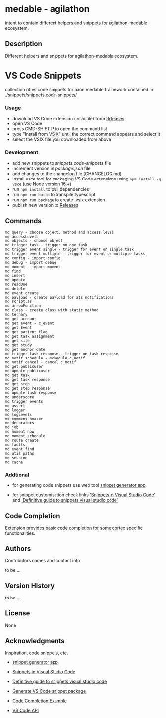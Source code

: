 
# medable - agilathon

  

intent to contain different helpers and snippets for agilathon-medable ecosystem.

  

## Description

  

Different helpers and snippets for agilathon-medable ecosystem.

  
  

# VS Code Snippets

collection of vs code snippets for axon medable framework contained in ./snippets/snippets.code-snippets/

### Usage

- download VS Code extension (.vsix file) from [Releases](https://github.com/agilathonmg74/medable-agilathon/releases)
- open VS Code
- press CMD-SHIFT P to open the command list
- type "Install from VSIX" until the correct command appears and select it
- select the VSIX file you downloaded from above

### Development

- add new snippets to *snippets.code-snippets* file
- increment version in *package.json* file
- add changes to the changelog file (CHANGELOG.md)
- install *vsce* tool for packaging VS Code extensions using `npm install -g vsce` (use Node version 16.+)
- run `npm install` to pull dependencies 
- run `npm run build` to transpile typescript
- run `npm run package` to create .vsix extension
- publish new version to [Releases](https://github.com/agilathonmg74/medable-agilathon/releases)

## Commands
    md query - choose object, method and access level
    md accessLevels
    md objects - choose object
    md trigger task - trigger on one task
    md trigger event single - trigger for event on single task
    md trigger event multiple - trigger for event on multiple tasks
    md config - import config
    md debug - import debug
    md moment - import moment
    md find 
    md insert
    md update
    md readOne
    md delete
    md event create
    md payload - create payload for ats notifications
    md script.as
    md arrowFunction
    md class - create class with static method
    md ternary
    md get account
    md get event - c_event
    md get Event
    md get patient flag
    md get task assignment
    md get site
    md get study
    md get anchor date
    md trigger task response - trigger on task response
    md notif schedule - schedule c_notif
    md notif cancel - cancel c_notif
    md get publicuser
    md update publicuser
    md get task
    md get task response
    md get step
    md get step response
    md update task response
    md underscore
    md trigger events
    md assert
    md logger
    md logLevels
    md comment header
    md decorators
    md job
    md moment now
    md moment schedule
    md route create
    md faults
    md event find
    md util paths
    md session
    md cache

### Addtional

  

- for generating code snippets use web tool [snippet generator app](https://snippet-generator.app/)

- for snippet customisation check links ['Snippets in Visual Studio Code'](https://code.visualstudio.com/docs/editor/userdefinedsnippets) and ['Definitive guide to snippets visual studio code'](https://www.freecodecamp.org/news/definitive-guide-to-snippets-visual-studio-code/)

  
  





## Code Completion
Extension provides basic code completion for some cortex specific functionalities.

## Authors

  

Contributors names and contact info

  

to be ...

  

## Version History

  

to be ...

  

## License

  

None

## Acknowledgments

  

Inspiration, code snippets, etc.

* [snippet generator app](https://snippet-generator.app/)

* [Snippets in Visual Studio Code](https://code.visualstudio.com/docs/editor/userdefinedsnippets)

* [Definitive guide to snippets visual studio code](https://www.freecodecamp.org/news/definitive-guide-to-snippets-visual-studio-code)

* [Generate VS Code snippet package](https://medium.com/@makhmud.islamov/publish-your-vs-code-snippet-extension-in-4-steps-2ed7cc4fccc3)

* [Code Completion Example](https://github.com/microsoft/vscode-extension-samples/tree/main/completions-sample)

* [VS Code API](https://code.visualstudio.com/api/references/vscode-api)